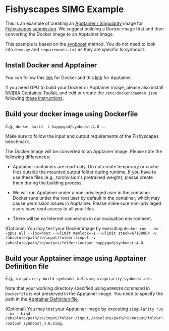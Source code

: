 # Fishyscapes SIMG Example

This is an example of creating an [Apptainer / Singularity](https://apptainer.org/) image for [Fishyscapes](https://fishyscapes.com/) [submission](https://fishyscapes.com/submission). We suggest building a Docker image first and then converting the Docker image to an Apptainer image.

This example is based on the [synboost](https://github.com/giandbt/synboost) method. You do not need to look into `demo.py` and `requirements.txt` as they are specific to synboost.

## Install Docker and Apptainer

You can follow this [link](https://docs.docker.com/engine/install/) for Docker and this [link](https://apptainer.org/docs/admin/main/installation.html) for Apptainer.

If you need GPU to build your Docker or Apptainer image, please also install [NVIDIA Container Toolkit](https://docs.nvidia.com/datacenter/cloud-native/container-toolkit/install-guide.html), and edit or create the `/etc/docker/daemon.json` following [these instructions](https://stackoverflow.com/a/61737404).

## Build your docker image using Dockerfile

E.g., `docker build -t happygod/synboost:4.0 .`.

Make sure to follow the input and output requirements of the Fishyscapes benchmark.

The Docker image will be converted to an Apptainer image. Please note the following differences:

* Apptainer containers are read-only. Do not create temporary or cache files outside the mounted output folder during runtime. If you have to use these files (e.g., torchvision's pretrained weight), please create them during the building process. 

* We will run Apptainer under a non-privileged user in the container. Docker runs under the root user by default in the container, which may cause permission issues in Apptainer. Please make sure non-privileged users have read access to all your files.

* There will be no Internet connection in our evaluation environment.

(Optional) You may test your Docker image by executing `docker run --rm --gpus all --ipc=host --ulimit memlock=-1 --ulimit stack=67108864 -v /absolute/path/to/input/folder:/input -v /absolute/path/to/output/folder:/output happygod/synboost:4.0`.

## Build your Apptainer image using Apptainer Definition file

E.g., `singularity build synboost_4.0.simg singularity_synboost.def`.

Note that your working directory specified using `WORKDIR` command in `Dockerfile` is not preserved in the Apptainer image. You need to specify the path in the [Apptainer Definition file](https://apptainer.org/docs/user/latest/definition_files.html).

(Optional) You may test your Apptainer image by executing `singularity run --nv --bind /absolute/path/to/input/folder:/input,/absolute/path/to/output/folder:/output synboost_4.0.simg`.
